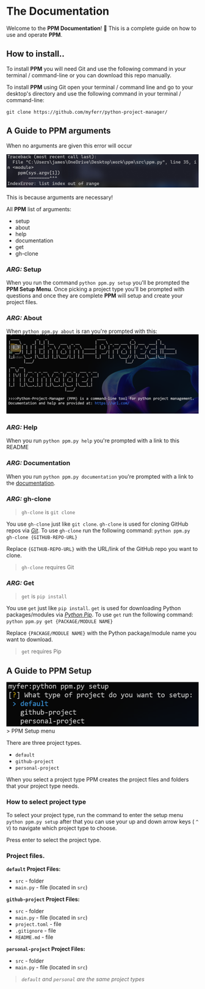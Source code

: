 # The Documentation

Welcome to the **PPM Documentation**! 👋
This is a complete guide on how to use and operate **PPM**.


## How to install..

To install **PPM** you will need Git and use the following command in your terminal / command-line
or you can download this repo manually.

To install **PPM** using Git open your terminal / command line and go to your desktop's directory and use the following command in your terminal / command-line:

```
git clone https://github.com/myferr/python-project-manager/
```

## A Guide to PPM arguments

When no arguments are given this error will occur

<img src="../images/Pasted image 20240208013432.png">

This is because arguments are necessary!

All **PPM** list of arguments:
* setup
* about
* help
* documentation
* get
* gh-clone
### *ARG:* Setup

When you run the command `python ppm.py setup` you'll be prompted the **PPM Setup Menu**. Once picking a project type you'll be prompted with questions and once they are complete **PPM** will setup and create your project files.
### *ARG:* About

When `python ppm.py about` is ran you're prompted with this:
<img src="../images/Pasted image 20240208030208.png">
### *ARG:* Help

When you run `python ppm.py help` you're prompted with a link to this README

### *ARG:* Documentation

When you run `python ppm.py documentation` you're prompted with a link to the [documentation](docs/Documentation.md).

### *ARG:* gh-clone
> `gh-clone` is `git clone`

You use `gh-clone` just like `git clone`. `gh-clone` is used for cloning GitHub repos via *[Git](https://git-scm.com/)*. To use `gh-clone` run the following command: `python ppm.py gh-clone {GITHUB-REPO-URL}`

Replace `{GITHUB-REPO-URL}` with the URL/link of the GitHub repo you want to clone.
> `gh-clone` requires Git
### *ARG:* Get
> `get` is `pip install`

You use `get` just like `pip install`. `get` is used for downloading Python packages/modules via *[Python Pip](https://pypi.org/)*. To use `get` run the following command: `python ppm.py get {PACKAGE/MODULE NAME}`

Replace `{PACKAGE/MODULE NAME}` with the Python package/module name you want to download.
> `get` requires Pip


## A Guide to PPM Setup

<img src="../images/Pasted image 20240208052658.png">
> PPM Setup menu

There are three project types.
* `default`
* `github-project`
* `personal-project`

When you select a project type PPM creates the project files and folders that your project type needs.

### How to select project type

To select your project type, run the command to enter the setup menu `python ppm.py setup`
after that you can use your up and down arrow keys ( `^`  `V`) to navigate which project type to choose.

Press enter to select the project type.

### Project files.

**`default` Project Files:**
* `src` - folder
* `main.py` - file (located in `src`)

**`github-project` Project Files:**
* `src` - folder
* `main.py` - file (located in `src`)
* `project.toml` - file
* `.gitignore` - file
* `README.md` - file

**`personal-project` Project Files:**
* `src` - folder
* `main.py` - file (located in `src`)

> *`default` and `personal` are the same project types*
